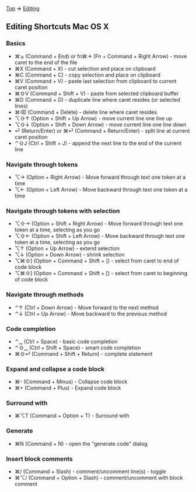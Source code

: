 [Top](../../README.md) => [Editing](index.md)

## Editing Shortcuts Mac OS X

### Basics
* ⌘↘︎ (Command + End) or fn⌘→ (Fn + Command + Right Arrow) - move caret to the end of the file
* ⌘X (Command + X) - cut selection and place on clipboard
* ⌘C (Command + C) - copy selection and place on clipboard
* ⌘V (Command + V) - paste last selection from clipboard to current caret position
* ⌘⇧V (Command + Shift + V) - paste from selected clipboard buffer
* ⌘D (Command + D) - duplicate line where caret resides (or selected lines)
* ⌘⌫ (Command + Delete) - delete line where caret resides
* ⌥⇧↑ (Option + Shift + Up Arrow) - move current line one line up
* ⌥⇧↓ (Option + Shift + Down Arrow) - move current line one line down
* ⏎ (Return/Enter) or ⌘⏎ (Command + Return/Enter) - split line at current caret position
* ⌃⇧J (Ctrl + Shift + J) - append the next line to the end of the current line

### Navigate through tokens

* ⌥→ (Option + Right Arrow) - Move forward through text one token at a time
* ⌥← (Option + Left Arrow) - Move backward through text one token at a time

### Navigate through tokens with selection

* ⌥⇧→ (Option + Shift + Right Arrow) - Move forward through text one token at a time, selecting as you go
* ⌥⇧← (Option + Shift + Left Arrow) - Move backward through text one token at a time, selecting as you go
* ⌥↑ (Option + Up Arrow) - extend selection
* ⌥↓ (Option + Down Arrow) - shrink selection
* ⌥⌘⇧] (Option + Command + Shift + ]) - select from caret to end of code block
* ⌥⌘⇧] (Option + Command + Shift + [) - select from caret to beginning of code block

### Navigate through methods

* ⌃↑ (Ctrl + Down Arrow) - Move forward to the next method
* ⌃↓ (Ctrl + Up Arrow) - Move backward to the previous method

### Code completion

* ⌃␣ (Ctrl + Space) - basic code completion
* ⌃⇧␣ (Ctrl + Shift + Space) - smart code completion
* ⌘⇧⏎ (Command + Shift + Return) - complete statement

### Expand and collapse a code block

* ⌘- (Command + Minus) - Collapse code block
* ⌘+ (Command + Plus) - Expand code block

### Surround with

* ⌘⌥T (Command + Option + T) - Surround with

### Generate

* ⌘N (Command + N) - open the "generate code" dialog

### Insert block comments

* ⌘/ (Command + Slash) - comment/uncomment line(s) - toggle
* ⌘⌥/ (Command + Option + Slash) - comment/uncomment with block comment